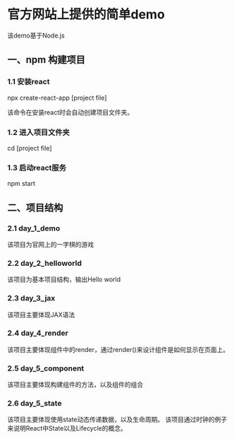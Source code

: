 # 官方网站上提供的简单demo

该demo基于Node.js

## 一、npm 构建项目
### 1.1 安装react
npx create-react-app [project file]

该命令在安装react时会自动创建项目文件夹。

### 1.2 进入项目文件夹
cd [project file]

### 1.3 启动react服务
npm start

## 二、项目结构
### 2.1 day_1_demo
该项目为官网上的一字棋的游戏

### 2.2 day_2_helloworld
该项目为基本项目结构，输出Hello world

### 2.3 day_3_jax
该项目主要体现JAX语法

### 2.4 day_4_render
该项目主要体现组件中的render，通过render()来设计组件是如何显示在页面上。

### 2.5 day_5_component
该项目主要体现构建组件的方法，以及组件的组合

### 2.6 day_5_state
该项目主要体现使用state动态传递数据，以及生命周期。
该项目通过时钟的例子来说明React中State以及Lifecycle的概念。




